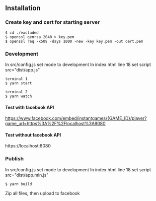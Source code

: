 ## Installation

### Create key and cert for starting server

```
$ cd ./excluded
$ openssl genrsa 2048 > key.pem
$ openssl req -x509 -days 1000 -new -key key.pem -out cert.pem
```

### Development

In src/config.js set mode to development
In index.html line 18 set script src="dist/app.js"

```
terminal 1
$ yarn start

terminal 2
$ yarn watch
```

#### Test with facebook API

https://www.facebook.com/embed/instantgames/{GAME_ID}/player?game_url=https%3A%2F%2Flocalhost%3A8080

#### Test without facebook API

https://localhost:8080

### Publish

In src/config.js set mode to development
In index.html line 18 set script src="dist/app.min.js"

```
$ yarn build
```

Zip all files, then upload to facebook
